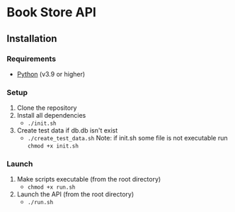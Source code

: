 # Book Store API

## Installation

### Requirements
- [Python](https://www.python.org/) (v3.9 or higher)

### Setup

1. Clone the repository
2. Install all dependencies
    - `./init.sh`
3. Create test data if db.db isn't exist
    - `./create_test_data.sh`
Note: if init.sh some file is not executable run `chmod +x init.sh`

### Launch

1. Make scripts executable (from the root directory)
    - `chmod +x run.sh`
2. Launch the API (from the root directory)
    - `./run.sh` 
